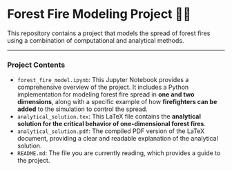 # Forest Fire Modeling Project 🌳🔥

This repository contains a project that models the spread of forest fires using a combination of computational and analytical methods.

---

### Project Contents

* `forest_fire_model.ipynb`: This Jupyter Notebook provides a comprehensive overview of the project. It includes a Python implementation for modeling forest fire spread in **one and two dimensions**, along with a specific example of how **firefighters can be added** to the simulation to control the spread.
* `analytical_solution.tex`: This LaTeX file contains the **analytical solution for the critical behavior of one-dimensional forest fires**.
* `analytical_solution.pdf`: The compiled PDF version of the LaTeX document, providing a clear and readable explanation of the analytical solution.
* `README.md`: The file you are currently reading, which provides a guide to the project.
